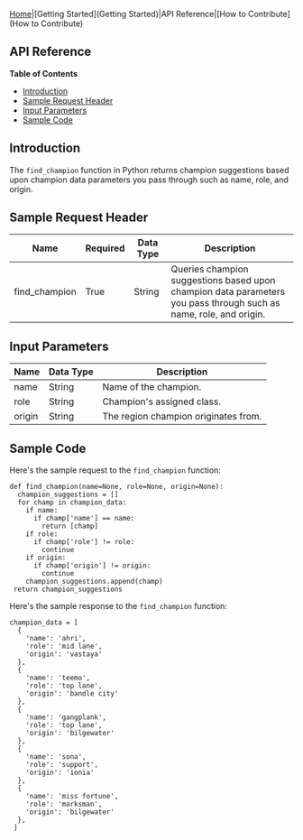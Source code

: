 
[Home](https://vickieponder.github.io/Sample-Riot-Games-API-Docs/)|[Getting Started](Getting Started)|API Reference|[How to Contribute](How to Contribute) 


## API Reference

**Table of Contents**

* [Introduction](#introduction)
* [Sample Request Header](#sample-request-header)
* [Input Parameters](#input-parameters)
* [Sample Code](#sample-code)

## Introduction
The `find_champion` function in Python returns champion suggestions based upon champion data parameters you pass through such as name, role, and origin. 
 

## Sample Request Header

| Name | Required | Data Type | Description |
| --------- | -------- | --------- | ----------- |
| find_champion | True | String | Queries champion suggestions based upon champion data parameters you pass through such as name, role, and origin.|


## Input Parameters

| Name | Data Type | Description |
| ---------  | --------  | ----------- | 
| name       | String    | Name of the champion. |
| role       | String    | Champion's assigned class. |
| origin     | String    | The region champion originates from. |


## Sample Code

Here's the sample request to the `find_champion` function:


    def find_champion(name=None, role=None, origin=None):
      champion_suggestions = []
      for champ in champion_data:
        if name:
          if champ['name'] == name:
            return [champ]
        if role:
          if champ['role'] != role:
            continue
        if origin:
          if champ['origin'] != origin:
            continue
        champion_suggestions.append(champ)
     return champion_suggestions


Here's the sample response to the `find_champion` function:

    champion_data = [
      {
        'name': 'ahri',
        'role': 'mid lane',
        'origin': 'vastaya'
      },
      {
        'name': 'teemo',
        'role': 'top lane',
        'origin': 'bandle city'
      },
      {
        'name': 'gangplank',
        'role': 'top lane',
        'origin': 'bilgewater'
      },
      {
        'name': 'sona',
        'role': 'support',
        'origin': 'ionia'
      },
      {
        'name': 'miss fortune',
        'role': 'marksman',
        'origin': 'bilgewater'
      },
     ]




